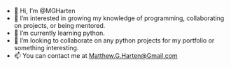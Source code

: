 - 👋 Hi, I’m @MGHarten
- 👀 I’m interested in growing my knowledge of programming, collaborating on projects, or being mentored. 
- 🌱 I’m currently learning python.
- 💞️ I’m looking to collaborate on any python projects for my portfolio or something interesting. 
- 📫 You can contact me at Matthew.G.Harten@Gmail.com

<!---
MGHarten/MGHarten is a ✨ special ✨ repository because its `README.md` (this file) appears on your GitHub profile.
You can click the Preview link to take a look at your changes.
--->
